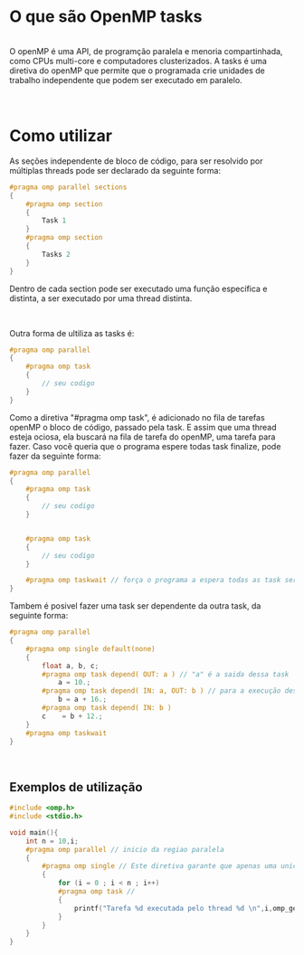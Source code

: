 # O que são OpenMP tasks
<br/>
O openMP é uma API, de programção paralela e menoria compartinhada, como CPUs multi-core e computadores clusterizados. A tasks é uma diretiva do openMP que permite que o programada crie unidades de trabalho independente que podem ser executado em paralelo.
<br/>
<br/>
<br/>

# Como utilizar

As seções independente de bloco de código, para ser resolvido por múltiplas threads pode ser declarado da seguinte forma:


```c
#pragma omp parallel sections
{
    #pragma omp section
    {
        Task 1
    }
    #pragma omp section
    {
        Tasks 2 
    }
}
```

Dentro de cada section pode ser executado uma função específica e distinta, a ser executado por uma thread distinta.

<br/>

Outra forma de ultiliza as tasks é:
```c
#pragma omp parallel 
{
    #pragma omp task
    {
        // seu codigo
    }
}
```
Como a diretiva "#pragma omp task", é adicionado no fila de tarefas openMP o bloco de código, passado pela task. E assim que uma thread esteja ociosa, ela buscará na fila de tarefa do openMP, uma tarefa para fazer.
Caso você queria que o programa espere todas task finalize, pode fazer da seguinte forma:

```c
#pragma omp parallel 
{
    #pragma omp task
    {
        // seu codigo
    }


    #pragma omp task
    {
        // seu codigo
    }

    #pragma omp taskwait // força o programa a espera todas as task serem resolvida 
}
```
Tambem é posivel fazer uma task ser dependente da outra task, da seguinte forma:
```c
#pragma omp parallel
{
    #pragma omp single default(none)
    {
        float a, b, c;
        #pragma omp task depend( OUT: a ) // "a" é a saida dessa task 
            a = 10.;
        #pragma omp task depend( IN: a, OUT: b ) // para a execução dessa taks inicia é necessario a task anterior termina, pois "a" é a entrada dessa task 
            b = a + 16.;
        #pragma omp task depend( IN: b )
        c    = b + 12.;
    }
    #pragma omp taskwait
}
``` 



<br/>

## Exemplos de utilização

```c
#include <omp.h>
#include <stdio.h>

void main(){
    int n = 10,i;
    #pragma omp parallel // inicio da regiao paralela 
    {
        #pragma omp single // Este diretiva garante que apenas uma unica thread inicia o for 
        {
            for (i = 0 ; i < n ; i++)
            #pragma omp task // 
            {
                printf("Tarefa %d executada pelo thread %d \n",i,omp_get_thread_num());
            }
        }
    }
}
```


